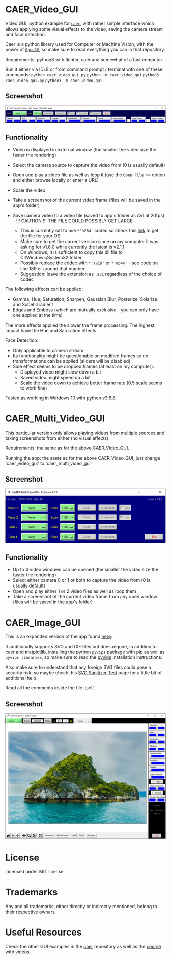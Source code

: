 # CAER_Video_GUI
Video GUI, python example for [`caer`](https://github.com/jasmcaus/caer), with rather simple interface which allows applying some visual effects to the video, saving the camera stream and face detection.

Caer is a python library used for Computer or Machine Vision, with the power of [`OpenCV`](https://opencv.org/), so make sure to read everything you can in that repository.

Requirements: python3 with tkinter, caer and somewhat of a fast computer.

Run it either via IDLE or from command prompt / terminal with one of these commands:
`python caer_video_gui.py` `python -m caer_video_gui` `python3 caer_video_gui.py` `python3 -m caer_video_gui`

## Screenshot

![Start Page](screenshots/Caer%20Video%20GUI.png?raw=true)

## Functionality
- Video is displayed in external window (the smaller the video size the faster the rendering)
- Select the camera source to capture the video from (0 is usually default)
- Open and play a video file as well as loop it (use the `Open File >>` option and either browse locally or enter a URL)
- Scale the video
- Take a screenshot of the current video frame (files will be saved in the app's folder)

- Save camera video to a video file (saved to app's folder as AVI at 20fps) - !!! CAUTION !!! THE FILE COULD POSSIBLY GET LARGE
  - This is currently set to use `*'h264'` codec so check this [link](https://github.com/cisco/openh264/releases) to get the file for your OS
  - Make sure to get the correct version since on my computer it was asking for v1.8.0 while currently the latest is v2.1.1
  - On Windows, it is sufficient to copy this dll file to C:\Windows\System32 folder
  - Possibly replace the codec with `*'XVID'` or `*'mp4v'` - see code on line 189 or around that number
  - Suggestion: leave the extension as `.avi` regardless of the choice of codec

The following effects can be applied:
- Gamma, Hue, Saturation, Sharpen, Gaussian Blur, Posterize, Solarize and Sobel Gradient
- Edges and Emboss (which are mutually exclusive - you can only have one applied at the time)

The more effects applied the slower the frame processing. The highest impact have the Hue and Saturation effects.

Face Detection:
- Only applicable to camera stream
- Its functionality might be questionable on modified frames so no transformations can be applied (sliders will be disabled)
- Side effect seems to be dropped frames (at least on my computer):
  - Displayed video might slow down a bit
  - Saved video might speed up a bit
  - Scale the video down to achieve better frame rate (0.5 scale seems to work fine)

Tested as working in Windows 10 with python v3.6.8.

# CAER_Multi_Video_GUI
This particular version only allows playing videos from multiple sources and taking screenshots from either (no visual effects).

Requirements: the same as for the above CAER_Video_GUI.

Running the app: the same as for the above CAER_Video_GUI, just change 'caer_video_gui' to 'caer_multi_video_gui'

## Screenshot

![Start Page](screenshots/Caer%20Multi%20Video%20GUI.png?raw=true)

## Functionality
- Up to 4 video windows can be opened (the smaller the video size the faster the rendering)
- Select either camera 0 or 1 or both to capture the video from (0 is usually default)
- Open and play either 1 or 2 video files as well as loop them
- Take a screenshot of the current video frame from any open window (files will be saved in the app's folder)

# CAER_Image_GUI
This is an expanded version of the app found [here](https://github.com/jasmcaus/caer/blob/master/examples/GUI/caer_gui.py).

It additionally supports SVG and GIF files but does require, in addition to caer and matplotlib, installing the python `pyvips` package with pip as well as `pyvips libraries`, so make sure to read the [pyvips](https://libvips.github.io/libvips/install.html) installation instructions.

Also make sure to understand that any foreign SVG files could pose a security risk, so maybe check this [SVG Sanitizer Test](http://svg.enshrined.co.uk/) page for a little bit of additional help.

Read all the comments inside the file itself.

## Screenshot

![Start Page](screenshots/Caer%20Image%20GUI.png?raw=true)

# License
Licensed under MIT license.

# Trademarks
Any and all trademarks, either directly or indirectly mentioned, belong to their respective owners.

# Useful Resources
Check the other GUI examples in the [caer](https://github.com/jasmcaus/caer/tree/master/examples/GUI) repository as well as the [course](https://github.com/jasmcaus/opencv-course) with videos.
